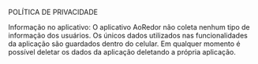 POLÍTICA DE PRIVACIDADE

Informação no aplicativo: O aplicativo AoRedor não coleta nenhum tipo de informação dos usuários. 
Os únicos dados utilizados nas funcionalidades da aplicação são guardados dentro do celular. Em qualquer 
momento é possível deletar os dados da aplicação deletando a própria aplicação.
